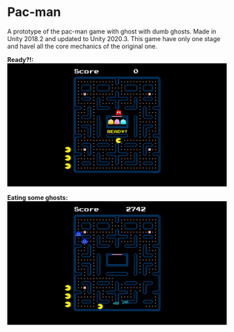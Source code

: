 # Pac-man
A prototype of the pac-man game with ghost with dumb ghosts. Made in Unity 2018.2 and updated to Unity 2020.3. This game have only one stage and havel all the core mechanics of the original one.

**Ready?!:** ![image_01](Images/ready.png)

**Eating some ghosts:** ![image_01](Images/run.png)
